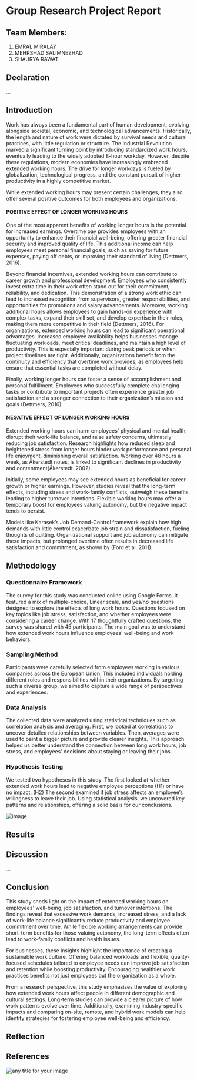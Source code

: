 # Group Research Project Report

## Team Members:
1. EMRAL MIRALAY
2. MEHRSHAD SALIMNEZHAD
3. SHAURYA RAWAT

## Declaration
... 

## Introduction

Work has always been a fundamental part of human development, evolving alongside societal, economic, and technological advancements. Historically, the length and nature of work were dictated by survival needs and cultural practices, with little regulation or structure. The Industrial Revolution marked a significant turning point by introducing standardized work hours, eventually leading to the widely adopted 8-hour workday. However, despite these regulations, modern economies have increasingly embraced extended working hours. The drive for longer workdays is fueled by globalization, technological progress, and the constant pursuit of higher productivity in a highly competitive market.

While extended working hours may present certain challenges, they also offer several positive outcomes for both employees and organizations.

#### POSITIVE EFFECT OF LONGER WORKING HOURS

One of the most apparent benefits of working longer hours is the potential for increased earnings. Overtime pay provides employees with an opportunity to enhance their financial well-being, offering greater financial security and improved quality of life. This additional income can help employees meet personal financial goals, such as saving for future expenses, paying off debts, or improving their standard of living (Dettmers, 2016).

Beyond financial incentives, extended working hours can contribute to career growth and professional development. Employees who consistently invest extra time in their work often stand out for their commitment, reliability, and dedication. This demonstration of a strong work ethic can lead to increased recognition from supervisors, greater responsibilities, and opportunities for promotions and salary advancements. Moreover, working additional hours allows employees to gain hands-on experience with complex tasks, expand their skill set, and develop expertise in their roles, making them more competitive in their field (Dettmers, 2016).
For organizations, extended working hours can lead to significant operational advantages. Increased employee availability helps businesses manage fluctuating workloads, meet critical deadlines, and maintain a high level of productivity. This is especially important during peak periods or when project timelines are tight. Additionally, organizations benefit from the continuity and efficiency that overtime work provides, as employees help ensure that essential tasks are completed without delay.

Finally, working longer hours can foster a sense of accomplishment and personal fulfillment. Employees who successfully complete challenging tasks or contribute to important projects often experience greater job satisfaction and a stronger connection to their organization’s mission and goals (Dettmers, 2016).

#### NEGATIVE EFFECT OF LONGER WORKING HOURS

Extended working hours can harm employees' physical and mental health, disrupt their work-life balance, and raise safety concerns, ultimately reducing job satisfaction. Research highlights how reduced sleep and heightened stress from longer hours hinder work performance and personal life enjoyment, diminishing overall satisfaction. Working over 48 hours a week, as Åkerstedt notes, is linked to significant declines in productivity and contentment(Åkerstedt. 2002).

Initially, some employees may see extended hours as beneficial for career growth or higher earnings. However, studies reveal that the long-term effects, including stress and work-family conflicts, outweigh these benefits, leading to higher turnover intentions. Flexible working hours may offer a temporary boost for employees valuing autonomy, but the negative impact tends to persist.

Models like Karasek’s Job Demand-Control framework explain how high demands with little control exacerbate job strain and dissatisfaction, fueling thoughts of quitting. Organizational support and job autonomy can mitigate these impacts, but prolonged overtime often results in decreased life satisfaction and commitment, as shown by (Ford et al. 2011).


## Methodology

### Questionnaire Framework
The survey for this study was conducted online using Google Forms. It featured a mix of multiple-choice, Linear scale, and yes/no questions designed to explore the effects of long work hours. Questions focused on key topics like job stress, satisfaction, and whether employees were considering a career change. With 17 thoughtfully crafted questions, the survey was shared with 45 participants. The main goal was to understand how extended work hours influence employees' well-being and work behaviors.

### Sampling Method
Participants were carefully selected from employees working in various companies across the European Union. This included individuals holding different roles and responsibilities within their organizations. By targeting such a diverse group, we aimed to capture a wide range of perspectives and experiences.

### Data Analysis
The collected data were analyzed using statistical techniques such as correlation analysis and averaging. First, we looked at correlations to uncover detailed relationships between variables. Then, averages were used to paint a bigger picture and provide clearer insights. This approach helped us better understand the connection between long work hours, job stress, and employees’ decisions about staying or leaving their jobs.

### Hypothesis Testing
We tested two hypotheses in this study. The first looked at whether extended work hours lead to negative employee perceptions (H1) or have no impact. (H2) The second examined if job stress affects an employee’s willingness to leave their job. Using statistical analysis, we uncovered key patterns and relationships, offering a solid basis for our conclusions.

![image](https://github.com/user-attachments/assets/d415a410-1b58-4ccf-8bb5-c978831c81b4)



## Results


## Discussion
... 

## Conclusion

This study sheds light on the impact of extended working hours on employees' well-being, job satisfaction, and turnover intentions. The findings reveal that excessive work demands, increased stress, and a lack of work-life balance significantly reduce productivity and employee commitment over time. While flexible working arrangements can provide short-term benefits for those valuing autonomy, the long-term effects often lead to work-family conflicts and health issues.

For businesses, these insights highlight the importance of creating a sustainable work culture. Offering balanced workloads and flexible, quality-focused schedules tailored to employee needs can improve job satisfaction and retention while boosting productivity. Encouraging healthier work practices benefits not just employees but the organization as a whole.

From a research perspective, this study emphasizes the value of exploring how extended work hours affect people in different demographic and cultural settings. Long-term studies can provide a clearer picture of how work patterns evolve over time. Additionally, examining industry-specific impacts and comparing on-site, remote, and hybrid work models can help identify strategies for fostering employee well-being and efficiency.

## Reflection

## References
![any title for your image](LINK)